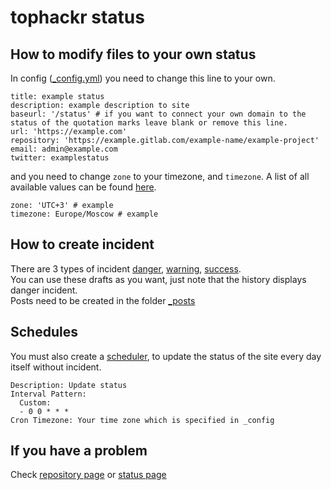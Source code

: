 # tophackr status

## How to modify files to your own status

In config ([_config.yml]) you need to change this line to your own.
```
title: example status
description: example description to site
baseurl: '/status' # if you want to connect your own domain to the status of the quotation marks leave blank or remove this line.
url: 'https://example.com'
repository: 'https://example.gitlab.com/example-name/example-project'
email: admin@example.com
twitter: examplestatus
```

and you need to change `zone` to your timezone, and `timezone`. A list of all available values can be found [here](https://en.wikipedia.org/wiki/List_of_tz_database_time_zones).
```
zone: 'UTC+3' # example
timezone: Europe/Moscow # example
```

## How to create incident

There are 3 types of incident [danger], [warning], [success].  
You can use these drafts as you want, just note that the history displays danger incident.  
Posts need to be created in the folder [_posts]

## Schedules

You must also create a [scheduler](https://gitlab.com/tophackr/status/pipeline_schedules), to update the status of the site every day itself without incident.

```
Description: Update status
Interval Pattern:
  Custom:
  - 0 0 * * *
Cron Timezone: Your time zone which is specified in _config
```

## If you have a problem

Check [repository page][repository] or [status page][status]

[_config.yml]: _config.yml
[danger]: _drafts/danger.md
[warning]: _drafts/warning.md
[success]: _drafts/success.md
[_posts]: _posts/
[repository]: https://gitlab.com/tophackr/status
[status]: https://status.tophackr.com